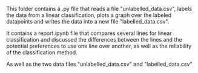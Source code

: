 This folder contains a .py file that reads a file "unlabelled_data.csv", labels the data from a linear classification, plots a graph over the labeled datapoints and writes the data into a new file "labelled_data.csv".

It contains a report.ipynb file that compares several lines for linear classification and discussed the differences between the lines and the potential preferences to use one line over another, as well as the reliability of the classification method.

As well as the two data files "unlabelled_data.csv" and "labelled_data.csv"
